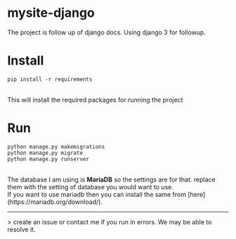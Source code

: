 # mysite-django
The project is follow up of django docs. Using django 3 for followup.

# Install
```
pip install -r requirements
```

<br>
This will install the required packages for running the project

# Run
```
python manage.py makemigrations 
python manage.py migrate 
python manage.py runserver 
```

<br>
The database I am using is <b>MariaDB</b> so the settings are for that.
replace them with the setting of database you would want to use.<br>
If you want to use mariadb then you can install the same from [here](https://mariadb.org/download/). 


<hr>
> create an issue or contact me if you run in errors. We may be able to resolve it.
